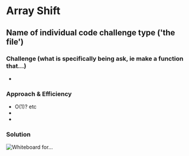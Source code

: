 # Array Shift

##  Name of individual code challenge type ('the file')

### Challenge (what is specifically being ask, ie make a function that...)
- 

### Approach & Efficiency
- O(1)? etc
- 
- 

### Solution
![Whiteboard for...]()